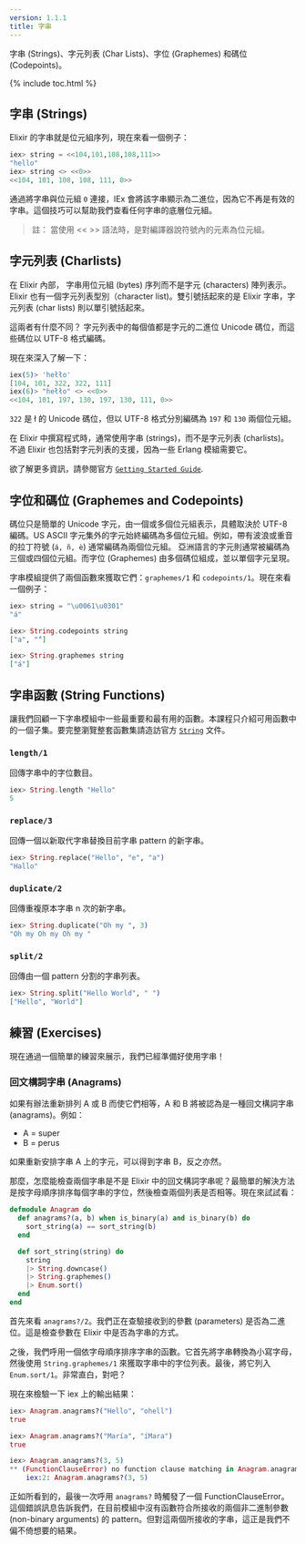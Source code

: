 ```yaml
---
version: 1.1.1
title: 字串
---
```


字串 (Strings)、字元列表 (Char Lists)、字位 (Graphemes) 和碼位 (Codepoints)。

{% include toc.html %}

## 字串 (Strings)

Elixir 的字串就是位元組序列，現在來看一個例子：

```elixir
iex> string = <<104,101,108,108,111>>
"hello"
iex> string <> <<0>>
<<104, 101, 108, 108, 111, 0>>
```

通過將字串與位元組 `0` 連接，IEx 會將該字串顯示為二進位，因為它不再是有效的字串。這個技巧可以幫助我們查看任何字串的底層位元組。

>註： 當使用 << >> 語法時，是對編譯器說符號內的元素為位元組。

## 字元列表 (Charlists)

在 Elixir 內部， 字串用位元組 (bytes) 序列而不是字元 (characters) 陣列表示。Elixir 也有一個字元列表型別（character list)。雙引號括起來的是 Elixir 字串，字元列表 (char lists) 則以單引號括起來。

這兩者有什麼不同？ 字元列表中的每個值都是字元的二進位 Unicode 碼位，而這些碼位以 UTF-8 格式編碼。

現在來深入了解一下：

```elixir
iex(5)> 'hełło'
[104, 101, 322, 322, 111]
iex(6)> "hełło" <> <<0>>
<<104, 101, 197, 130, 197, 130, 111, 0>>
```

`322` 是  ł 的 Unicode 碼位，但以 UTF-8 格式分別編碼為 `197` 和 `130` 兩個位元組。

在 Elixir 中撰寫程式時，通常使用字串 (strings)，而不是字元列表 (charlists)。不過 Elixir 也包括對字元列表的支援，因為一些 Erlang 模組需要它。

欲了解更多資訊，請參閱官方 [`Getting Started Guide`](http://elixir-lang.org/getting-started/binaries-strings-and-char-lists.html).

## 字位和碼位 (Graphemes and Codepoints)

碼位只是簡單的 Unicode 字元，由一個或多個位元組表示，具體取決於 UTF-8 編碼。US ASCII 字元集外的字元始終編碼為多個位元組。例如，帶有波浪或重音的拉丁符號 (`á, ñ, è`) 通常編碼為兩個位元組。
亞洲語言的字元則通常被編碼為三個或四個位元組。而字位 (Graphemes) 由多個碼位組成，並以單個字元呈現。

字串模組提供了兩個函數來獲取它們：`graphemes/1` 和 `codepoints/1`。現在來看一個例子：

```elixir
iex> string = "\u0061\u0301"
"á"

iex> String.codepoints string
["a", "́"]

iex> String.graphemes string
["á"]
```

## 字串函數 (String Functions)

讓我們回顧一下字串模組中一些最重要和最有用的函數。本課程只介紹可用函數中的一個子集。要完整瀏覽整套函數集請造訪官方 [`String`](https://hexdocs.pm/elixir/String.html) 文件。

### `length/1`

回傳字串中的字位數目。

```elixir
iex> String.length "Hello"
5
```

### `replace/3`

回傳一個以新取代字串替換目前字串 pattern 的新字串。

```elixir
iex> String.replace("Hello", "e", "a")
"Hallo"
```

### `duplicate/2`

回傳重複原本字串 n 次的新字串。

```elixir
iex> String.duplicate("Oh my ", 3)
"Oh my Oh my Oh my "
```

### `split/2`

回傳由一個 pattern 分割的字串列表。

```elixir
iex> String.split("Hello World", " ")
["Hello", "World"]
```

## 練習 (Exercises)

現在通過一個簡單的練習來展示，我們已經準備好使用字串！

### 回文構詞字串 (Anagrams)

如果有辦法重新排列 A 或 B 而使它們相等，A 和 B 將被認為是一種回文構詞字串 (anagrams)。例如：

+ A = super
+ B = perus

如果重新安排字串 A 上的字元，可以得到字串 B，反之亦然。

那麼，怎麼能檢查兩個字串是不是 Elixir 中的回文構詞字串呢？最簡單的解決方法是按字母順序排序每個字串的字位，然後檢查兩個列表是否相等。現在來試試看：

```elixir
defmodule Anagram do
  def anagrams?(a, b) when is_binary(a) and is_binary(b) do
    sort_string(a) == sort_string(b)
  end

  def sort_string(string) do
    string
    |> String.downcase()
    |> String.graphemes()
    |> Enum.sort()
  end
end
```

首先來看 `anagrams?/2`。我們正在查驗接收到的參數 (parameters) 是否為二進位。這是檢查參數在 Elixir 中是否為字串的方式。

之後，我們呼用一個依字母順序排序字串的函數。它首先將字串轉換為小寫字母，然後使用 `String.graphemes/1` 來獲取字串中的字位列表。最後，將它列入 `Enum.sort/1`。非常直白，對吧？

現在來檢驗一下 iex 上的輸出結果：

```elixir
iex> Anagram.anagrams?("Hello", "ohell")
true

iex> Anagram.anagrams?("María", "íMara")
true

iex> Anagram.anagrams?(3, 5)
** (FunctionClauseError) no function clause matching in Anagram.anagrams?/2
    iex:2: Anagram.anagrams?(3, 5)
```

正如所看到的，最後一次呼用 `anagrams?` 時觸發了一個 FunctionClauseError。這個錯誤訊息告訴我們，在目前模組中沒有函數符合所接收的兩個非二進制參數 (non-binary arguments) 的 pattern。但對這兩個所接收的字串，這正是我們不偏不倚想要的結果。